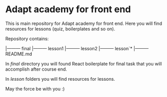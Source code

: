 # Adapt academy for front end

This is main repository for Adapt academy for front end. Here you will find resources for lessons (quiz, boilerplates and so on).

Repository contains:

|——— final
|——— lesson1
|——— lesson2
|——— lesson`*
|——— README.md

In *final* directory you will found React boilerplate for final task that you will accomplish after course end.

In *lesson* folders you will find resources for lessons.

May the force be with you :)




